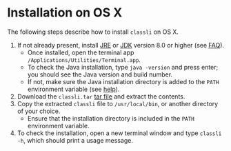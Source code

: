 # Installation on OS X

The following steps describe how to install `classli` on OS X.

1. If not already present, install [JRE](https://docs.oracle.com/javase/8/docs/technotes/guides/install/mac_jre.html#CHDGECEB) or [JDK](https://docs.oracle.com/javase/8/docs/technotes/guides/install/mac_jdk.html) version 8.0 or higher (see [FAQ](https://docs.oracle.com/javase/8/docs/technotes/guides/install/mac_install_faq.html)).
    - Once installed, open the terminal app `/Applications/Utilities/Terminal.app`.
    - To check the Java installation, type `java -version` and press enter; you should see the Java version and build number.
    - If not, make sure the Java installation directory is added to the `PATH` environment variable (see [help](https://java.com/en/download/help/path.xml)).
2. Download the `classli.tar` [tar file](https://builds.cs.st-andrews.ac.uk/job/digitising_scotland/lastSuccessfulBuild/artifact/record_classification/target/classli.tar) and extract the contents.
3. Copy the extracted `classli` file to `/usr/local/bin`, or another directory of your choice.
    - Ensure that the installation directory is included in the `PATH` environment variable.
4. To check the installation, open a new terminal window and type `classli -h`, which should print a usage message.
